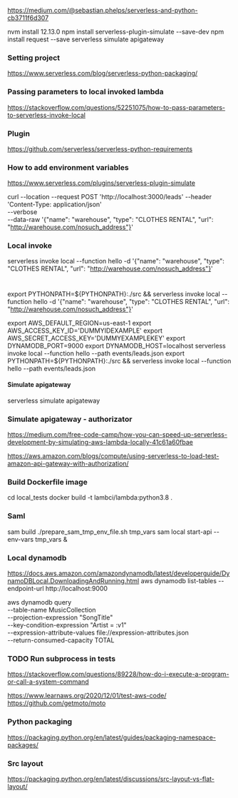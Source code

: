 


https://medium.com/@sebastian.phelps/serverless-and-python-cb3711f6d307

nvm install 12.13.0
npm install serverless-plugin-simulate --save-dev
npm install request --save
serverless simulate apigateway


### Setting project
https://www.serverless.com/blog/serverless-python-packaging/

### Passing parameters to local invoked lambda
https://stackoverflow.com/questions/52251075/how-to-pass-parameters-to-serverless-invoke-local

### Plugin
https://github.com/serverless/serverless-python-requirements

### How to add environment variables
https://www.serverless.com/plugins/serverless-plugin-simulate

curl --location --request POST 'http://localhost:3000/leads' --header 'Content-Type: application/json' \
--verbose \
--data-raw '{"name": "warehouse", "type": "CLOTHES RENTAL", "url": "http://warehouse.com/nosuch_address"}'


### Local invoke
serverless invoke local --function hello -d '{"name": "warehouse", "type": "CLOTHES RENTAL", "url": "http://warehouse.com/nosuch_address"}'

#
export PYTHONPATH=${PYTHONPATH}:./src && serverless invoke local --function hello -d '{"name": "warehouse", "type": "CLOTHES RENTAL", "url": "http://warehouse.com/nosuch_address"}'


export AWS_DEFAULT_REGION=us-east-1
export AWS_ACCESS_KEY_ID='DUMMYIDEXAMPLE'
export AWS_SECRET_ACCESS_KEY='DUMMYEXAMPLEKEY'
export DYNAMODB_PORT=9000
export DYNAMODB_HOST=localhost
serverless invoke local --function hello --path events/leads.json
export PYTHONPATH=${PYTHONPATH}:./src && serverless invoke local --function hello --path events/leads.json


#### Simulate apigateway
serverless simulate apigateway


### Simulate apigateway - authorizator
https://medium.com/free-code-camp/how-you-can-speed-up-serverless-development-by-simulating-aws-lambda-locally-41c61a60fbae

https://aws.amazon.com/blogs/compute/using-serverless-to-load-test-amazon-api-gateway-with-authorization/


### Build Dockerfile image
cd local_tests
docker build -t lambci/lambda:python3.8 .


### Saml
sam build
./prepare_sam_tmp_env_file.sh tmp_vars
sam local start-api --env-vars tmp_vars &



### Local dynamodb
https://docs.aws.amazon.com/amazondynamodb/latest/developerguide/DynamoDBLocal.DownloadingAndRunning.html
aws dynamodb list-tables --endpoint-url http://localhost:9000

aws dynamodb query \
    --table-name MusicCollection \
    --projection-expression "SongTitle" \
    --key-condition-expression "Artist = :v1" \
    --expression-attribute-values file://expression-attributes.json \
    --return-consumed-capacity TOTAL

### TODO Run subprocess in tests
https://stackoverflow.com/questions/89228/how-do-i-execute-a-program-or-call-a-system-command

https://www.learnaws.org/2020/12/01/test-aws-code/
https://github.com/getmoto/moto


### Python packaging
https://packaging.python.org/en/latest/guides/packaging-namespace-packages/


### Src layout
https://packaging.python.org/en/latest/discussions/src-layout-vs-flat-layout/
